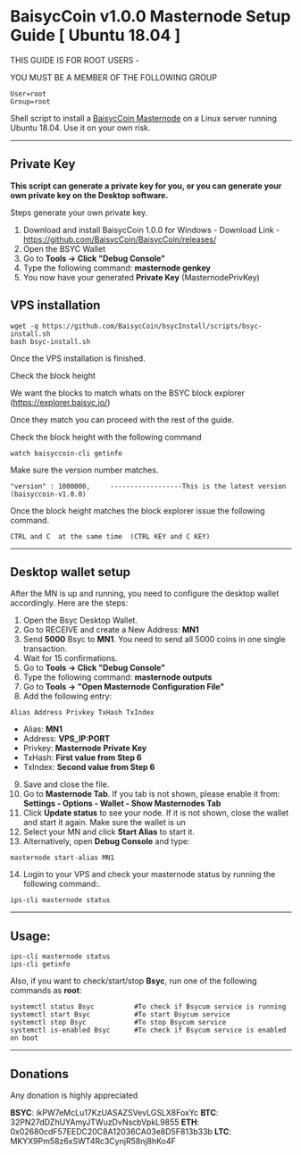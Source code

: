 # BaisycCoin v1.0.0 Masternode Setup Guide [ Ubuntu 18.04 ]

THIS GUIDE IS FOR ROOT USERS -

YOU MUST BE A MEMBER OF THE FOLLOWING GROUP
```
User=root
Group=root
```

Shell script to install a [BaisycCoin Masternode](https://baisyc.io/) on a Linux server running Ubuntu 18.04. Use it on your own risk.
***

## Private Key

**This script can generate a private key for you, or you can generate your own private key on the Desktop software.**

Steps generate your own private key. 
1.  Download and install BaisycCoin 1.0.0 for Windows -   Download Link  - https://github.com/BaisycCoin/BaisycCoin/releases/
2.  Open the BSYC Wallet
3.  Go to **Tools -> Click "Debug Console"** 
4.  Type the following command: **masternode genkey** 
5. You now have your generated **Private Key**  (MasternodePrivKey)


## VPS installation
```
wget -q https://github.com/BaisycCoin/bsycInstall/scripts/bsyc-install.sh
bash bsyc-install.sh
```
Once the VPS installation is finished.

Check the block height

We want the blocks to match whats on the BSYC block explorer (https://explorer.baisyc.io/)

Once they match you can proceed with the rest of the guide.

Check the block height with the following command
```
watch baisyccoin-cli getinfo
```
Make sure the version number matches.
```
"version" : 1000000,     ------------------This is the latest version (baisyccoin-v1.0.0)
```

Once the block height matches the block explorer issue the following command.
```
CTRL and C  at the same time  (CTRL KEY and C KEY)
```
***

## Desktop wallet setup  

After the MN is up and running, you need to configure the desktop wallet accordingly. Here are the steps: 
1. Open the Bsyc Desktop Wallet. 
2. Go to RECEIVE and create a New Address: **MN1** 
3. Send **5000** Bsyc to **MN1**. You need to send all 5000 coins in one single transaction.
4. Wait for 15 confirmations. 
5. Go to **Tools -> Click "Debug Console"** 
6. Type the following command: **masternode outputs** 
7. Go to  **Tools -> "Open Masternode Configuration File"**
8. Add the following entry:
```
Alias Address Privkey TxHash TxIndex
```
* Alias: **MN1**
* Address: **VPS_IP:PORT**
* Privkey: **Masternode Private Key**
* TxHash: **First value from Step 6**
* TxIndex:  **Second value from Step 6**
9. Save and close the file.
10. Go to **Masternode Tab**. If you tab is not shown, please enable it from: **Settings - Options - Wallet - Show Masternodes Tab**
11. Click **Update status** to see your node. If it is not shown, close the wallet and start it again. Make sure the wallet is un
12. Select your MN and click **Start Alias** to start it.
13. Alternatively, open **Debug Console** and type:
```
masternode start-alias MN1
``` 
14. Login to your VPS and check your masternode status by running the following command:.
```
ips-cli masternode status
```
***

## Usage:
```
ips-cli masternode status 
ips-cli getinfo
```
Also, if you want to check/start/stop **Bsyc**, run one of the following commands as **root**:

```
systemctl status Bsyc          #To check if Bsycum service is running 
systemctl start Bsyc           #To start Bsycum service 
systemctl stop Bsyc            #To stop Bsycum service 
systemctl is-enabled Bsyc      #To check if Bsycum service is enabled on boot 
``` 
***

## Donations

Any donation is highly appreciated

**BSYC**: ikPW7eMcLu17KzUASAZSVevLGSLX8FoxYc 
**BTC**: 32PN27dDZhUYAmyJTWuzDvNscbVpkL9855 
**ETH**: 0x02680cdF57EEDC20C8A12036CA03e8D5F813b33b 
**LTC**: MKYX9Pm58z6xSWT4Rc3CynjR58nj8hKo4F 
